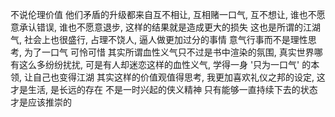 不说伦理价值
他们矛盾的升级都来自互不相让, 互相赌一口气, 互不想让, 谁也不愿意承认错误, 谁也不愿意退步, 这样的结果就是造成更大的损失
这也是所谓的江湖气, 社会上也很盛行, 占理不饶人, 逼人做更加过分的事情
意气行事而不是理性思考, 为了一口气
可怜可惜
其实所谓血性义气只不过是书中渲染的氛围, 真实世界哪有这么多纷纷扰扰, 可是有人却迷恋这样的血性义气, 学得一身 '只为一口气' 的本领, 让自己也变得江湖
其实这样的价值观值得思考, 我更加喜欢礼仪之邦的设定, 这才是生活, 是长远的存在
不是一时兴起的侠义精神
只有能够一直持续下去的状态才是应该推崇的